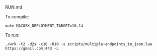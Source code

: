 RUN.md

To compile:
```
make MACOSX_DEPLOYMENT_TARGET=10.14
```

To run:
```
./wrk -t2 -d2s -c10 -R10 -s scripts/multiple-endpoints_in_json.lua https://gmail.com:443 -L
```
